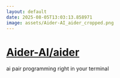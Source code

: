 ```yaml
---
layout: default
date: 2025-08-05T13:03:13.858971
image: assets/Aider-AI_aider_cropped.png
---
```


# [Aider-AI/aider](https://github.com/Aider-AI/aider)

ai pair programming right in your terminal
